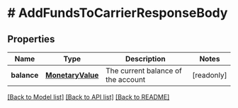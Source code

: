 # # AddFundsToCarrierResponseBody

## Properties

Name | Type | Description | Notes
------------ | ------------- | ------------- | -------------
**balance** | [**MonetaryValue**](MonetaryValue.md) | The current balance of the account | [readonly]

[[Back to Model list]](../../README.md#models) [[Back to API list]](../../README.md#endpoints) [[Back to README]](../../README.md)

